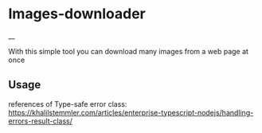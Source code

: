 # Images-downloader
__

With this simple tool you can download many images from a web page at once


## Usage


references of Type-safe error class:
https://khalilstemmler.com/articles/enterprise-typescript-nodejs/handling-errors-result-class/

